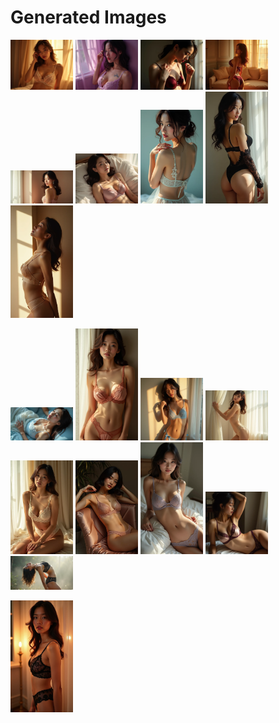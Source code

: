 # Generated Images



<img src="2025_07_21_01.webp" width="100"/> <img src="2025_07_21_02.webp" width="100"/> <img src="2025_07_21_03.webp" width="100"/> <img src="2025_07_21_04.webp" width="100"/> <img src="2025_07_21_05.webp" width="100"/> <img src="2025_07_21_06.webp" width="100"/> <img src="2025_07_21_07.webp" width="100"/> <img src="2025_07_21_08.webp" width="100"/> <img src="2025_07_21_09.webp" width="100"/>

<img src="2025_07_21_10.webp" width="100"/> <img src="2025_07_21_11.webp" width="100"/> <img src="2025_07_21_12.webp" width="100"/> <img src="2025_07_21_13.webp" width="100"/> <img src="2025_07_21_14.webp" width="100"/> <img src="2025_07_21_15.webp" width="100"/> <img src="2025_07_21_16.webp" width="100"/> <img src="2025_07_21_17.webp" width="100"/> <img src="2025_07_21_18.webp" width="100"/>

<img src="2025_07_21_19.webp" width="100"/>